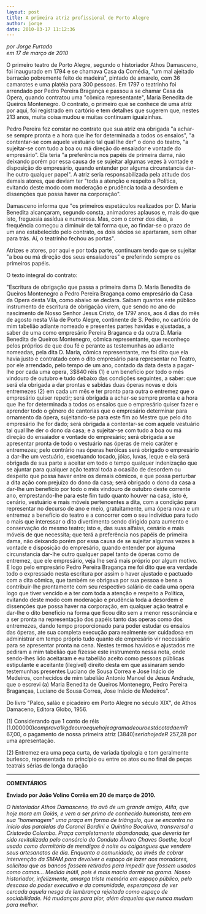 ```yaml
---
layout: post
title: A primeira atriz profissional de Porto Alegre
author: jorge
date: 2010-03-17 11:12:36
---
```

*por Jorge Furtado*\
*em 17 de março de 2010*

O primeiro teatro de Porto Alegre, segundo o historiador Athos Damasceno, foi inaugurado em 1794 e se chamava Casa da Comédia, "um mal ajeitado barracão pobremente feito de madeira", pintado de amarelo, com 36 camarotes e uma platéia para 300 pessoas. Em 1797 o teatrinho foi arrendado por Pedro Pereira Bragança e passou a se chamar Casa da Ópera, quando contratou uma "cômica representante", Maria Benedita de Queiros Montenegro. O contrato, o primeiro que se conhece de uma atriz por aqui, foi registrado em cartório e tem detalhes que sugerem que, nestes 213 anos, muita coisa mudou e muitas continuam iguaizinhas.

Pedro Pereira fez constar no contrato que sua atriz era obrigada "a achar-se sempre pronta e a hora que lhe for determinada a todos os ensaios", "a contentar-se com aquele vestuário tal qual lhe der" o dono do teatro, "a sujeitar-se com tudo a boa ou má direção do ensaiador e vontade do empresário". Ela teria "a preferência nos papéis de primeira dama, não deixando porém por essa causa de se sujeitar algumas vezes à vontade e disposição do empresário, quando entender por alguma circunstancia dar-lhe outro qualquer papel". A atriz seria responsabilizada pela atitude dos demais atores, que deviam ter "toda a atenção e respeito a Política, evitando deste modo com moderação e prudência toda a desordem e dissenções que possa haver na corporação".

Damasceno informa que "os primeiros espetáculos realizados por D. Maria Benedita alcançaram, segundo consta, animadores aplausos e, mais do que isto, freguesia assídua e numerosa. Mas, com o correr dos dias, a frequência começou a diminuir de tal forma que, ao findar-se o prazo de um ano estabelecido pelo contrato, os dois sócios se apartaram, sem olhar para trás. Aí, o teatrinho fechou as portas". 

Atrizes e atores, por aqui e por toda parte, continuam tendo que se sujeitar "a boa ou má direção dos seus ensaiadores" e preferindo sempre os primeiros papéis. 

O texto integral do contrato:

"Escritura de obrigação que passa a primeira dama D. Maria Benedita de Queiros Montenegro a Pedro Pereira Bragança como empresário da Casa da Opera desta Vila, como abaixo se declara. Saibam quantos este público instrumento de escritura de obrigação virem, que sendo no ano do nascimento de Nosso Senhor Jesus Cristo, de 1797 anos, aos 4 dias do mês de agosto nesta Vila de Porto Alegre, continente de S. Pedro, no cartório de mim tabelião adiante nomeado e presentes partes havidas e ajustadas, a saber de uma como empresário Pereira Braganca e da outra D. Maria Benedita de Queiros Montenegro, cômica representante, que reconheço pelos próprios de que dou fé e perante as testemunhas ao adiante nomeadas, pela dita D. Maria, cômica representante, me foi dito que ela havia justo e contratado com o dito empresário para representar no Teatro, por ele arrendado, pelo tempo de um ano, contado da data desta a pagar-lhe por cada uma opera, 3$840 réis (1) e um benefício por todo o mês vindouro de outubro e tudo debaixo das condições seguintes, a saber: que será ela obrigada a dar prontas e sabidas duas óperas novas e dois entremezes (2) em cada um mês e ter pronto para outra o entremez que o empresário quiser repetir; será obrigada a achar-se sempre pronta e a hora que lhe for determinada a todos os ensaios que o empresário quiser fazer e aprender todo o gênero de cantorias que o empresário determinar para ornamento da ópera, sujeitando-se para este fim ao Mestre que pelo dito empresário lhe for dado; será obrigada a contentar-se com aquele vestuário tal qual lhe der o dono da casa; e a sujeitar-se com tudo a boa ou má direção do ensaiador e vontade do empresário; será obrigada a se apresentar pronta de todo o vestuário nas óperas de meio caráter e entremezes; pelo contrário nas óperas heróicas será obrigado o empresário a dar-lhe um vestuário, excetuando tocado, jóias, luvas, leque e ela será obrigada de sua parte a aceitar em todo o tempo qualquer indenização que se ajuntar para qualquer ação teatral toda a ocasião de desordem ou despeito que possa haver entre os demais cômicos, e que possa perturbar a dita ação com prejuízo do dono da casa; será obrigado o dono da casa a dar-lhe um benefício por todo o mês vindouro de outubro deste corrente ano, emprestando-lhe para este fim tudo quanto houver na casa, isto é, cenário, vestuário e mais móveis pertencentes a dita, com a condição para representar no decurso de ano e meio, gratuitamente, uma ópera nova e um entremez a benefício do teatro e a concorrer com o seu indivíduo para tudo o mais que interessar o dito divertimento sendo dirigido para aumento e conservação do mesmo teatro; isto e, das suas alfaias, cenário e mais móveis de que necessita; que terá a preferência nos papéis de primeira dama, não deixando porém por essa causa de se sujeitar algumas vezes à vontade e disposição do empresário, quando entender por alguma circunstancia dar-lhe outro qualquer papel tanto de óperas como de entremez, que ele empresário, veja lhe será mais próprio por algum motivo. E logo pelo empresário Pedro Pereira Bragança me foi dito que era verdade todo o expressado nesta escritura por assim o haver ajustado e pactuado com a dita cômica, que também se obrigava por sua pessoa e bens a contribuir-lhe prontamente com seu respectivo salário de cada uma opera logo que tiver vencido e a ter com toda a atenção e respeito a Política, evitando deste modo com moderação e prudência toda a desordem e dissenções que possa haver na corporação, em qualquer ação teatral e dar-lhe o dito beneficio na forma que ficou dito sem a menor ressonância e a ser pronta na representação dos papéis tanto das operas como dos entremezes, dando tempo proporcionado para poder estudar os ensaios das óperas, ate sua completa execução para realmente ser cuidadosa em administrar em tempo próprio tudo quanto ele empresário vir necessário para se apresentar pronta na cena. Nestes termos havidos e ajustados me pediram a mim tabelião que fizesse este instrumento nessa nota, onde sendo-lhes lido aceitaram e eu tabelião aceito como pessoas públicas estipulante e aceitante (ilegível) direito desta em que assinaram sendo testemunhas presentes Luciano de Sousa Correa e Jose Inácio de Medeiros, conhecidos de mim tabelião Antonio Manoel de Jesus Andrade, que o escrevi (a) Maria Benedita de Queiros Montenegro, Pedro Pereira Bragançaa, Luciano de Sousa Correa,  Jose Inácio de  Medeiros".

Do livro "Palco, salão e picadeiro em Porto Alegre no século XIX", de Athos Damaceno, Editora Globo, 1956.

(1) Considerando que 1 conto de réis (1.000$000) comprava 1 kg de ouro e que hoje a grama de ouro está cotada em R$ 67,00, o pagamento de nossa primeira atriz (3$840) seria hoje de R$ 257,28 por uma apresentação.

(2) Entremez era uma peça curta, de variada tipologia e tom geralmente burlesco, representada no princípio ou entre os atos ou no final de peças teatrais sérias de longa duração

- - -

**COMENTÁRIOS**

**Enviado por João Volino Corrêa em 20 de março de 2010.**

*O historiador Athos Damasceno, tio avô de um grande amigo, Atila, que hoje mora em Goiás, e vem a ser primo de conhecido humorista, tem em sua "homenagem" uma praça em forma de triângulo, que se encontra no início das paralelas da Coronel Bordini e Quintino Bocaiúva, transversal a Cristovão Colombo. Praça completamente abandonada, que deveria ter sido revitalizada pelo consórcio do Conduto Álvaro Chaves Goethe, local usado como dormitório de mendigos à noite ou caigangues que vendem seus artesanatos de dia. Enquanto a comunidade, ao invés de cobrar intervenção da SMAM para devolver o espaço de lazer aos moradores, solicitou que os bancos fossem retirados para impedir que fossem usados como camas... Medida inútil, pois é mais macio dormir na grama. Nosso historiador, infelizmente, amarga triste memória em espaço público, pelo descaso do poder executivo e da comunidade, esperançosa de ver cercada aquela nesga de lembrança rejeitada como espaço de sociabilidade. Há mudanças para pior, além daquelas que nunca mudam para melhor.*